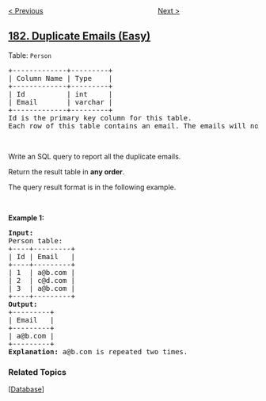 <!--|This file generated by command(leetcode description); DO NOT EDIT.    |-->
<!--+----------------------------------------------------------------------+-->
<!--|@author    openset <openset.wang@gmail.com>                           |-->
<!--|@link      https://github.com/openset                                 |-->
<!--|@home      https://github.com/openset/leetcode                        |-->
<!--+----------------------------------------------------------------------+-->

[< Previous](../employees-earning-more-than-their-managers "Employees Earning More Than Their Managers")
　　　　　　　　　　　　　　　　
[Next >](../customers-who-never-order "Customers Who Never Order")

## [182. Duplicate Emails (Easy)](https://leetcode.com/problems/duplicate-emails "查找重复的电子邮箱")

<p>Table: <code>Person</code></p>

<pre>
+-------------+---------+
| Column Name | Type    |
+-------------+---------+
| Id          | int     |
| Email       | varchar |
+-------------+---------+
Id is the primary key column for this table.
Each row of this table contains an email. The emails will not contain uppercase letters.
</pre>

<p>&nbsp;</p>

<p>Write an SQL query to report all the duplicate emails.</p>

<p>Return the result table in <strong>any order</strong>.</p>

<p>The query result format is in the following example.</p>

<p>&nbsp;</p>
<p><strong>Example 1:</strong></p>

<pre>
<strong>Input:</strong> 
Person table:
+----+---------+
| Id | Email   |
+----+---------+
| 1  | a@b.com |
| 2  | c@d.com |
| 3  | a@b.com |
+----+---------+
<strong>Output:</strong> 
+---------+
| Email   |
+---------+
| a@b.com |
+---------+
<strong>Explanation:</strong> a@b.com is repeated two times.
</pre>

### Related Topics
  [[Database](../../tag/database/README.md)]
